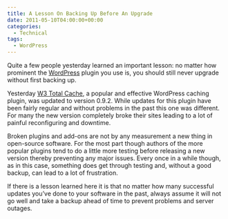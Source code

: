 ```yaml
---
title: A Lesson On Backing Up Before An Upgrade
date: 2011-05-10T04:00:00+00:00
categories:
  - Technical
tags:
  - WordPress
---
```


Quite a few people yesterday learned an important lesson: no matter how prominent the [WordPress][1] plugin you use is, you should still never upgrade without first backing up.

Yesterday [W3 Total Cache][2], a popular and effective WordPress caching plugin, was updated to version 0.9.2. While updates for this plugin have been fairly regular and without problems in the past this one was different. For many the new version completely broke their sites leading to a lot of painful reconfiguring and downtime.

Broken plugins and add-ons are not by any measurement a new thing in open-source software. For the most part though authors of the more popular plugins tend to do a little more testing before releasing a new version thereby preventing any major issues. Every once in a while though, as in this case, something does get through testing and, without a good backup, can lead to a lot of frustration.

If there is a lesson learned here it is that no matter how many successful updates you’ve done to your software in the past, always assume it will not go well and take a backup ahead of time to prevent problems and server outages.

 [1]: http://wordpress.org
 [2]: http://wordpress.org/extend/plugins/w3-total-cache/